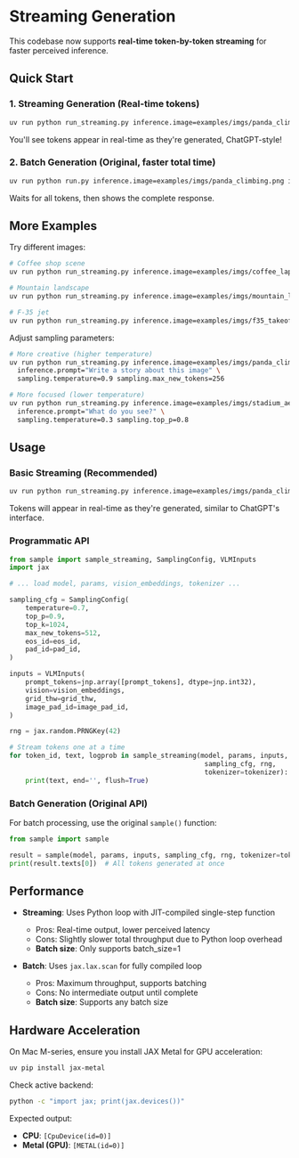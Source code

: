 # Streaming Generation

This codebase now supports **real-time token-by-token streaming** for faster perceived inference.

## Quick Start

### 1. Streaming Generation (Real-time tokens)

```bash
uv run python run_streaming.py inference.image=examples/imgs/panda_climbing.png inference.prompt="Describe this image"
```

You'll see tokens appear in real-time as they're generated, ChatGPT-style!

### 2. Batch Generation (Original, faster total time)

```bash
uv run python run.py inference.image=examples/imgs/panda_climbing.png inference.prompt="Describe this image"
```

Waits for all tokens, then shows the complete response.

## More Examples

Try different images:

```bash
# Coffee shop scene
uv run python run_streaming.py inference.image=examples/imgs/coffee_laptop.png inference.prompt="What's in this photo?"

# Mountain landscape
uv run python run_streaming.py inference.image=examples/imgs/mountain_landscape.png inference.prompt="Describe the scenery"

# F-35 jet
uv run python run_streaming.py inference.image=examples/imgs/f35_takeoff.png inference.prompt="What aircraft is this?"
```

Adjust sampling parameters:

```bash
# More creative (higher temperature)
uv run python run_streaming.py inference.image=examples/imgs/panda_climbing.png \
  inference.prompt="Write a story about this image" \
  sampling.temperature=0.9 sampling.max_new_tokens=256

# More focused (lower temperature)
uv run python run_streaming.py inference.image=examples/imgs/stadium_aerial.png \
  inference.prompt="What do you see?" \
  sampling.temperature=0.3 sampling.top_p=0.8
```

## Usage

### Basic Streaming (Recommended)

```bash
uv run python run_streaming.py inference.image=examples/imgs/panda_climbing.png inference.prompt="Describe this image"
```

Tokens will appear in real-time as they're generated, similar to ChatGPT's interface.

### Programmatic API

```python
from sample import sample_streaming, SamplingConfig, VLMInputs
import jax

# ... load model, params, vision_embeddings, tokenizer ...

sampling_cfg = SamplingConfig(
    temperature=0.7,
    top_p=0.9,
    top_k=1024,
    max_new_tokens=512,
    eos_id=eos_id,
    pad_id=pad_id,
)

inputs = VLMInputs(
    prompt_tokens=jnp.array([prompt_tokens], dtype=jnp.int32),
    vision=vision_embeddings,
    grid_thw=grid_thw,
    image_pad_id=image_pad_id,
)

rng = jax.random.PRNGKey(42)

# Stream tokens one at a time
for token_id, text, logprob in sample_streaming(model, params, inputs,
                                                 sampling_cfg, rng,
                                                 tokenizer=tokenizer):
    print(text, end='', flush=True)
```

### Batch Generation (Original API)

For batch processing, use the original `sample()` function:

```python
from sample import sample

result = sample(model, params, inputs, sampling_cfg, rng, tokenizer=tokenizer)
print(result.texts[0])  # All tokens generated at once
```

## Performance

- **Streaming**: Uses Python loop with JIT-compiled single-step function
  - Pros: Real-time output, lower perceived latency
  - Cons: Slightly slower total throughput due to Python loop overhead
  - **Batch size**: Only supports batch_size=1

- **Batch**: Uses `jax.lax.scan` for fully compiled loop
  - Pros: Maximum throughput, supports batching
  - Cons: No intermediate output until complete
  - **Batch size**: Supports any batch size

## Hardware Acceleration

On Mac M-series, ensure you install JAX Metal for GPU acceleration:

```bash
uv pip install jax-metal
```

Check active backend:
```bash
python -c "import jax; print(jax.devices())"
```

Expected output:
- **CPU**: `[CpuDevice(id=0)]`
- **Metal (GPU)**: `[METAL(id=0)]`
